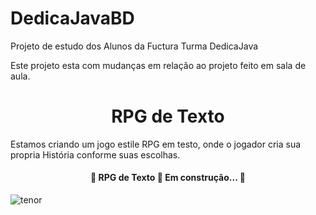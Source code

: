 # DedicaJavaBD
Projeto de estudo dos Alunos da Fuctura Turma DedicaJava

Este projeto esta com  mudanças em relação ao projeto feito em sala de aula.

<h1 align="center">RPG de Texto</h1>

Estamos criando um jogo estile RPG em testo, onde o jogador cria sua propria História  conforme suas escolhas.

<h4 align="center"> 
	🚧  RPG de Texto 🚀 Em construção...  🚧
</h4>

![tenor](https://media1.tenor.com/images/505ddb5e0b0e8c3e96b66e1469ef47c1/tenor.gif?itemid=4903969) 